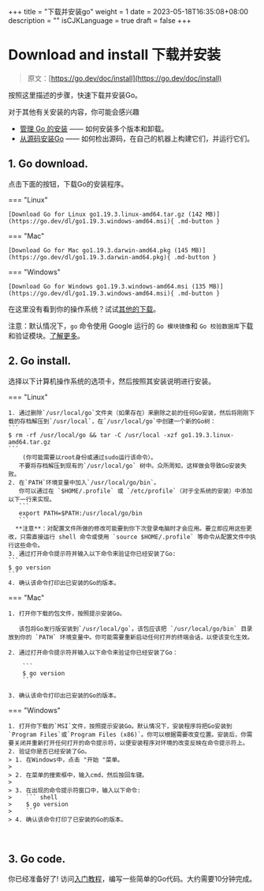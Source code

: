 +++
title = "下载并安装go"
weight = 1
date = 2023-05-18T16:35:08+08:00
description = ""
isCJKLanguage = true
draft = false
+++
# Download and install 下载并安装

> 原文：[https://go.dev/doc/install](https://go.dev/doc/install)

按照这里描述的步骤，快速下载并安装Go。

对于其他有关安装的内容，你可能会感兴趣

- [管理 Go 的安装](../ManagingGoInstallations) —— 如何安装多个版本和卸载。
- [从源码安装Go](../InstallingGoFromSource) —— 如何检出源码，在自己的机器上构建它们，并运行它们。

## 1. Go download.

点击下面的按钮，下载Go的安装程序。

=== "Linux"

    [Download Go for Linux go1.19.3.linux-amd64.tar.gz (142 MB)](https://go.dev/dl/go1.19.3.windows-amd64.msi){ .md-button }

=== "Mac"

    [Download Go for Mac go1.19.3.darwin-amd64.pkg (145 MB)](https://go.dev/dl/go1.19.3.darwin-amd64.pkg){ .md-button }

=== "Windows"

    [Download Go for Windows go1.19.3.windows-amd64.msi (135 MB)](https://go.dev/dl/go1.19.3.windows-amd64.msi){ .md-button }

在这里没有看到你的操作系统？试试[其他的下载](https://go.dev/dl/)。

注意：默认情况下，`go` 命令使用 Google 运行的 `Go 模块镜像`和 `Go 校验数据库`下载和验证模块。[了解更多](https://go.dev/dl)。

## 2. Go install.

选择以下计算机操作系统的选项卡，然后按照其安装说明进行安装。

=== "Linux"

    1. 通过删除`/usr/local/go`文件夹（如果存在）来删除之前的任何Go安装，然后将刚刚下载的存档解压到`/usr/local`，在`/usr/local/go`中创建一个新的Go树：
    ```
    $ rm -rf /usr/local/go && tar -C /usr/local -xzf go1.19.3.linux-amd64.tar.gz
    ```
        (你可能需要以root身份或通过sudo运行该命令）。
       不要将存档解压到现有的`/usr/local/go` 树中。众所周知，这样做会导致Go安装失败。
    2. 在`PATH`环境变量中加入`/usr/local/go/bin`。
       你可以通过在 `$HOME/.profile` 或 `/etc/profile`（对于全系统的安装）中添加以下一行来实现。
       ```
       export PATH=$PATH:/usr/local/go/bin
       ```   
      **注意**：对配置文件所做的修改可能要到你下次登录电脑时才会应用。要立即应用这些更改，只需直接运行 shell 命令或使用 `source $HOME/.profile` 等命令从配置文件中执行这些命令。
    3. 通过打开命令提示符并输入以下命令来验证你已经安装了Go:
    ```
    $ go version
    ```
    4. 确认该命令打印出已安装的Go的版本。

=== "Mac"

    1. 打开你下载的包文件，按照提示安装Go。
       
       该包将Go发行版安装到`/usr/local/go`。该包应该把 `/usr/local/go/bin` 目录放到你的 `PATH` 环境变量中。你可能需要重新启动任何打开的终端会话，以使该变化生效。
    
    2. 通过打开命令提示符并输入以下命令来验证你已经安装了Go：
    
        ```
        $ go version
        ```
    
    3. 确认该命令打印出已安装的Go的版本。

=== "Windows"

    1. 打开你下载的`MSI`文件，按照提示安装Go。默认情况下，安装程序将把Go安装到`Program Files`或`Program Files (x86)`。你可以根据需要改变位置。安装后，你需要关闭并重新打开任何打开的命令提示符，以便安装程序对环境的改变反映在命令提示符上。
    2. 验证你是否已经安装了Go。
    > 1. 在Windows中，点击 "开始 "菜单。 
    >
    > 2. 在菜单的搜索框中，输入cmd，然后按回车键。    
    >
    > 3. 在出现的命令提示符窗口中，输入以下命令:
    >    ``` shell
    >    $ go version
    >    ```
    > 4. 确认该命令打印了已安装的Go的版本。


​       

## 3. Go code.

你已经准备好了! 访问[入门教程](../TutorialGetStartedWithGo)，编写一些简单的Go代码。大约需要10分钟完成。